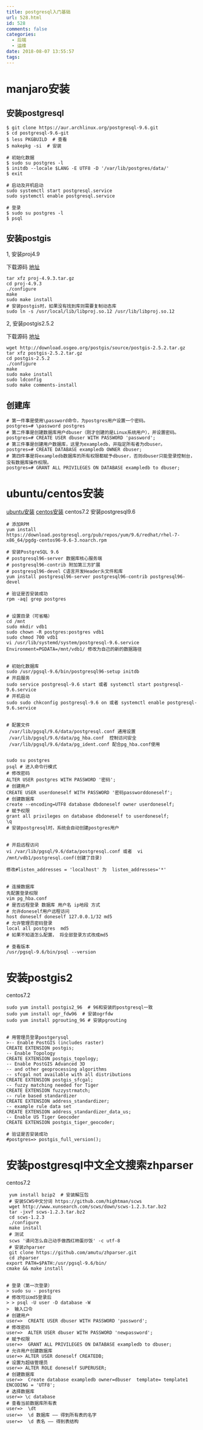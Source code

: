 ```yaml
---
title: postgresql入门基础
url: 528.html
id: 528
comments: false
categories:
  - 后端
  - 运维
date: 2018-08-07 13:55:57
tags:
---
```


# manjaro安装
## 安装postgresql
```
$ git clone https://aur.archlinux.org/postgresql-9.6.git
$ cd postgresql-9.6-git
$ less PKGBUILD  # 查看
$ makepkg -si  # 安装
```

```
# 初始化数据
$ sudo su postgres -l 
$ initdb --locale $LANG -E UTF8 -D '/var/lib/postgres/data/'
$ exit
```

```
# 启动及开机启动
sudo systemctl start postgresql.service 
sudo systemctl enable postgresql.service
```

```
# 登录
$ sudo su postgres -l
$ psql
```

## 安装postgis

1, 安装proj4.9

下载源码 [地址](<https://proj.org/download.html>)

```
tar xfz proj-4.9.3.tar.gz
cd proj-4.9.3
./configure
make
sudo make install
# 安装postgis时，如果没有找到库则需要复制动态库
sudo ln -s /usr/local/lib/libproj.so.12 /usr/lib/libproj.so.12
```

2, 安装postgis2.5.2

下载源码 [地址](<https://postgis.net/source/>)

```
wget http://download.osgeo.org/postgis/source/postgis-2.5.2.tar.gz
tar xfz postgis-2.5.2.tar.gz
cd postgis-2.5.2
./configure
make
sudo make install
sudo ldconfig
sudo make comments-install
```
## 创建库
```
# 第一件事是使用\password命令，为postgres用户设置一个密码。
postgres=# \password postgres
# 第二件事是创建数据库用户dbuser（刚才创建的是Linux系统用户），并设置密码。
postgres=# CREATE USER dbuser WITH PASSWORD 'password';
# 第三件事是创建用户数据库，这里为exampledb，并指定所有者为dbuser。
postgres=# CREATE DATABASE exampledb OWNER dbuser;
# 第四件事是将exampledb数据库的所有权限都赋予dbuser，否则dbuser只能登录控制台，没有数据库操作权限。
postgres=# GRANT ALL PRIVILEGES ON DATABASE exampledb to dbuser;
```


# ubuntu/centos安装

[ubuntu安装](https://www.postgresql.org/download/linux/ubuntu/) [centos安装](https://www.postgresql.org/download/linux/redhat/) centos7.2 安装postgresql9.6

    # 添加RPM
    yum install https://download.postgresql.org/pub/repos/yum/9.6/redhat/rhel-7-x86_64/pgdg-centos96-9.6-3.noarch.rpm
    
    # 安装PostgreSQL 9.6
    # postgresql96-server 数据库核心服务端
    # postgresql96-contrib 附加第三方扩展
    # postgresql96-devel C语言开发Header头文件和库
    yum install postgresql96-server postgresql96-contrib postgresql96-devel
    
    # 验证是否安装成功
    rpm -aq| grep postgres
    

    # 设置目录（可省略）
    cd /mnt
    sudo mkdir vdb1
    sudo chown -R postgres:postgres vdb1
    sudo chmod 700 vdb1
    vi /usr/lib/systemd/system/postgresql-9.6.service
    Environment=PGDATA=/mnt/vdb1/ 修改为自己的新的数据路径
    

    # 初始化数据库
    sudo /usr/pgsql-9.6/bin/postgresql96-setup initdb
    # 开启服务
    sudo service postgresql-9.6 start 或者 systemctl start postgresql-9.6.service
    # 开机启动
    sudo sudo chkconfig postgresql-9.6 on 或者 systemctl enable postgresql-9.6.service
    

    # 配置文件
     /var/lib/pgsql/9.6/data/postgresql.conf 通用设置
     /var/lib/pgsql/9.6/data/pg_hba.conf  控制访问安全
     /var/lib/pgsql/9.6/data/pg_ident.conf 配合pg_hba.conf使用  
    

    sudo su postgres
    psql # 进入命令行模式
    # 修改密码
    ALTER USER postgres WITH PASSWORD '密码'; 
    # 创建用户
    CREATE USER userdoneself WITH PASSWORD '密码passworddoneself';
    # 创建数据库
    create --encoding=UTF8 database dbdoneself owner userdoneself;
    # 赋予权限
    grant all privileges on database dbdoneself to userdoneself;
    \q
    # 安装postgresql时，系统会自动创建postgres用户
    

    # 开启远程访问
    vi /var/lib/pgsql/9.6/data/postgresql.conf 或者  vi /mnt/vdb1/postgresql.conf(创建了目录)
    
    修改#listen_addresses = 'localhost' 为  listen_addresses='*'
    

    # 连接数据库
    先配置登录权限
    vim pg_hba.conf
    # 是否远程登录 数据库 用户名 ip地段 方式
    # 允许doneself用户远程访问
    host doneself doneself 127.0.0.1/32 md5
    # 允许管理员密码登录
    local all postgres  md5
    # 如果不知道怎么配置， 将全部登录方式改成md5
    
    # 查看版本
    /usr/pgsql-9.6/bin/psql --version
    

# 安装postgis2

centos7.2

    sudo yum install postgis2_96  # 96和安装的postgresql一致
    sudo yum install ogr_fdw96  # 安装ogrfdw
    sudo yum install pgrouting_96 # 安装pgrouting
    

    # 用管理员登录postgerysql
    >-- Enable PostGIS (includes raster)
    CREATE EXTENSION postgis;
    -- Enable Topology
    CREATE EXTENSION postgis_topology;
    -- Enable PostGIS Advanced 3D
    -- and other geoprocessing algorithms
    -- sfcgal not available with all distributions
    CREATE EXTENSION postgis_sfcgal;
    -- fuzzy matching needed for Tiger
    CREATE EXTENSION fuzzystrmatch;
    -- rule based standardizer
    CREATE EXTENSION address_standardizer;
    -- example rule data set
    CREATE EXTENSION address_standardizer_data_us;
    -- Enable US Tiger Geocoder
    CREATE EXTENSION postgis_tiger_geocoder;
    
    # 验证是否安装成功
    #postgres=> postgis_full_version();
    

# 安装postgresql中文全文搜索zhparser

centos7.2

     yum install bzip2  # 安装解压包
     # 安装SCWS中文分词 https://github.com/hightman/scws
     wget http://www.xunsearch.com/scws/down/scws-1.2.3.tar.bz2
     tar -jxvf scws-1.2.3.tar.bz2 
     cd scws-1.2.3
     ./configure
     make install
     # 测试
     scws '请问怎么自己动手做西红柿蛋炒饭' -c utf-8
     # 安装zhparser
     git clone https://github.com/amutu/zhparser.git
     cd zhparser
    export PATH=$PATH:/usr/pgsql-9.6/bin/
    cmake && make install
    

    # 登录（第一次登录）
    > sudo su - postgres
    # 修改可以md5登录后
    > > psql -U user -D database -W
    >  输入口令
    # 创建用户
    user=>  CREATE USER dbuser WITH PASSWORD 'password';
    # 修改密码
    user=>  ALTER USER dbuser WITH PASSWORD 'newpassword';
    # 赋予权限
    user=>  GRANT ALL PRIVILEGES ON DATABASE exampledb to dbuser;
    # 允许用户创建数据库
    user=> ALTER USER doneself CREATEDB;
    # 设置为超级管理员
    user=> ALTER ROLE doneself SUPERUSER;
    # 创建数据库
    user=>  Create database exampledb owner=dbuser  template= template1  ENCODING = 'UTF8';
    # 选择数据库
    user=> \c database
    # 查看当前数据库所有表
    user=>  \dt
    user=>  \d 数据库 —— 得到所有表的名字
    user=>  \d 表名 —— 得到表结构